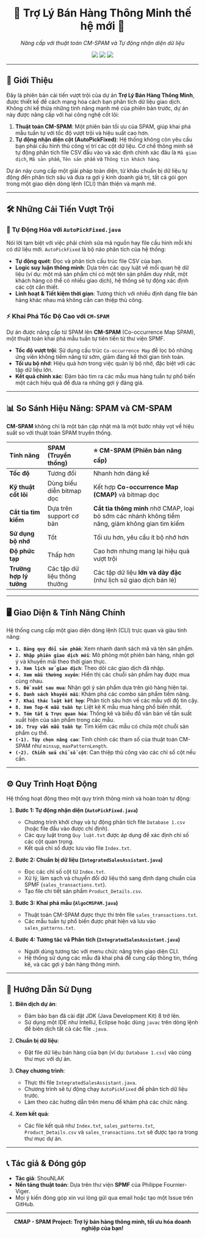 

<h1 align="center">🚀 Trợ Lý Bán Hàng Thông Minh thế hệ mới 🚀</h1>
<p align="center">
<i>Nâng cấp với thuật toán CM-SPAM và Tự động nhận diện dữ liệu</i>
</p>

<p align="center">
<img src="https://img.shields.io/badge/Java-1.8%2B-blue.svg" />
  <img src="https://img.shields.io/badge/SPMF-Pattern%20Mining-orange.svg" />
  <img src="https://img.shields.io/badge/CLI-Assistant-green.svg" />
</p>

-----

## 🌟 Giới Thiệu

Đây là phiên bản cải tiến vượt trội của dự án **Trợ Lý Bán Hàng Thông Minh**, được thiết kế để cách mạng hóa cách bạn phân tích dữ liệu giao dịch. Không chỉ kế thừa những tính năng mạnh mẽ của phiên bản trước, dự án này được nâng cấp với hai công nghệ cốt lõi:

1.  **Thuật toán CM-SPAM**: Một phiên bản tối ưu của SPAM, giúp khai phá mẫu tuần tự với tốc độ vượt trội và hiệu suất cao hơn.
2.  **Tự động nhận diện cột (AutoPickFixed)**: Hệ thống không còn yêu cầu bạn phải cấu hình thủ công vị trí các cột dữ liệu. Cơ chế thông minh sẽ tự động phân tích file CSV đầu vào và xác định chính xác đâu là `Mã giao dịch`, `Mã sản phẩm`, `Tên sản phẩm` và `Thông tin khách hàng`.

Dự án này cung cấp một giải pháp toàn diện, từ khâu chuẩn bị dữ liệu tự động đến phân tích sâu và đưa ra gợi ý kinh doanh giá trị, tất cả gói gọn trong một giao diện dòng lệnh (CLI) thân thiện và mạnh mẽ.

-----

## 🛠️ Những Cải Tiến Vượt Trội

### 🧠 Tự Động Hóa với `AutoPickFixed.java`

Nói lời tạm biệt với việc phải chỉnh sửa mã nguồn hay file cấu hình mỗi khi có dữ liệu mới. `AutoPickFixed` là bộ não phân tích của hệ thống:

  - **Tự động quét**: Đọc và phân tích cấu trúc file CSV của bạn.
  - **Logic suy luận thông minh**: Dựa trên các quy luật về mối quan hệ dữ liệu (ví dụ: một mã sản phẩm chỉ có một tên sản phẩm duy nhất, một khách hàng có thể có nhiều giao dịch), hệ thống sẽ tự động xác định các cột cần thiết.
  - **Linh hoạt & Tiết kiệm thời gian**: Tương thích với nhiều định dạng file bán hàng khác nhau mà không cần can thiệp thủ công.

### ⚡ Khai Phá Tốc Độ Cao với `CM-SPAM`

Dự án được nâng cấp từ SPAM lên **CM-SPAM** (Co-occurrence Map SPAM), một thuật toán khai phá mẫu tuần tự tiên tiến từ thư viện SPMF.

  - **Tốc độ vượt trội**: Sử dụng cấu trúc `Co-occurrence Map` để lọc bỏ những ứng viên không tiềm năng từ sớm, giảm đáng kể thời gian tính toán.
  - **Tối ưu bộ nhớ**: Hiệu quả hơn trong việc quản lý bộ nhớ, đặc biệt với các tập dữ liệu lớn.
  - **Kết quả chính xác**: Đảm bảo tìm ra các mẫu mua hàng tuần tự phổ biến một cách hiệu quả để đưa ra những gợi ý đáng giá.

-----

## 📊 So Sánh Hiệu Năng: SPAM và CM-SPAM

**CM-SPAM** không chỉ là một bản cập nhật mà là một bước nhảy vọt về hiệu suất so với thuật toán SPAM truyền thống.

| Tính năng | SPAM (Truyền thống) | ⭐ **CM-SPAM (Phiên bản nâng cấp)** |
| :--- | :--- | :--- |
| **Tốc độ** | Tương đối | Nhanh hơn đáng kể |
| **Kỹ thuật cốt lõi** | Dùng biểu diễn bitmap dọc | Kết hợp **Co-occurrence Map (CMAP)** và bitmap dọc |
| **Cắt tỉa tìm kiếm** | Dựa trên support cơ bản | **Cắt tỉa thông minh** nhờ CMAP, loại bỏ sớm các nhánh không tiềm năng, giảm không gian tìm kiếm |
| **Sử dụng bộ nhớ**| Tốt | Tối ưu hơn, yêu cầu ít bộ nhớ hơn |
| **Độ phức tạp** | Thấp hơn | Cao hơn nhưng mang lại hiệu quả vượt trội |
| **Trường hợp lý tưởng** | Các tập dữ liệu thông thường | Các tập dữ liệu **lớn và dày đặc** (như lịch sử giao dịch bán lẻ) |

-----

## 🖥️ Giao Diện & Tính Năng Chính

Hệ thống cung cấp một giao diện dòng lệnh (CLI) trực quan và giàu tính năng:

  - **`1. Bảng quy đổi sản phẩm`**: Xem nhanh danh sách mã và tên sản phẩm.
  - **`2. Nhập phiên giao dịch mới`**: Mô phỏng một phiên bán hàng, nhận gợi ý và khuyến mãi theo thời gian thực.
  - **`3. Xem lịch sử giao dịch`**: Theo dõi các giao dịch đã nhập.
  - **`4. Xem mẫu thường xuyên`**: Hiển thị các chuỗi sản phẩm hay được mua cùng nhau.
  - **`5. Đề xuất sau mua`**: Nhận gợi ý sản phẩm dựa trên giỏ hàng hiện tại.
  - **`6. Danh sách khuyến mãi`**: Khám phá các combo sản phẩm tiềm năng.
  - **`7. Khai thác luật kết hợp`**: Phân tích sâu hơn về các mẫu với độ tin cậy.
  - **`8. Xem Top-K mẫu tuần tự`**: Liệt kê K mẫu mua hàng phổ biến nhất.
  - **`9. Tóm tắt & Trực quan hóa`**: Thống kê và biểu đồ văn bản về tần suất xuất hiện của sản phẩm trong các mẫu.
  - **`10. Truy vấn mẫu tuần tự`**: Tìm kiếm các mẫu có chứa một chuỗi sản phẩm cụ thể.
  - **`(-1). Tùy chọn nâng cao`**: Tinh chỉnh các tham số của thuật toán CM-SPAM như `minsup`, `maxPatternLength`.
  - **`(-2). Chỉnh sửa chỉ số cột`**: Can thiệp thủ công vào các chỉ số cột nếu cần.

-----

## ⚙️ Quy Trình Hoạt Động

Hệ thống hoạt động theo một quy trình thông minh và hoàn toàn tự động:

1.  **Bước 1: Tự động nhận diện (`AutoPickFixed.java`)**

      - Chương trình khởi chạy và tự động phân tích file `Database 1.csv` (hoặc file đầu vào được chỉ định).
      - Các quy luật trong `Quy luật.txt` được áp dụng để xác định chỉ số các cột quan trọng.
      - Kết quả chỉ số được lưu vào file `Index.txt`.

2.  **Bước 2: Chuẩn bị dữ liệu (`IntegratedSalesAssistant.java`)**

      - Đọc các chỉ số cột từ `Index.txt`.
      - Xử lý, làm sạch và chuyển đổi dữ liệu thô sang định dạng chuẩn của SPMF (`sales_transactions.txt`).
      - Tạo file chi tiết sản phẩm `Product_Details.csv`.

3.  **Bước 3: Khai phá mẫu (`AlgoCMSPAM.java`)**

      - Thuật toán CM-SPAM được thực thi trên file `sales_transactions.txt`.
      - Các mẫu tuần tự phổ biến được phát hiện và lưu vào `sales_patterns.txt`.

4.  **Bước 4: Tương tác và Phân tích (`IntegratedSalesAssistant.java`)**

      - Người dùng tương tác với menu chức năng trên giao diện CLI.
      - Hệ thống sử dụng các mẫu đã khai phá để cung cấp thông tin, thống kê, và các gợi ý bán hàng thông minh.

-----

## 🚀 Hướng Dẫn Sử Dụng

1.  **Biên dịch dự án**:

      - Đảm bảo bạn đã cài đặt JDK (Java Development Kit) 8 trở lên.
      - Sử dụng một IDE như IntelliJ, Eclipse hoặc dùng `javac` trên dòng lệnh để biên dịch tất cả các file `.java`.

2.  **Chuẩn bị dữ liệu**:

      - Đặt file dữ liệu bán hàng của bạn (ví dụ: `Database 1.csv`) vào cùng thư mục với dự án.

3.  **Chạy chương trình**:

      - Thực thi file `IntegratedSalesAssistant.java`.
      - Chương trình sẽ tự động chạy `AutoPickFixed` để phân tích dữ liệu trước.
      - Làm theo các hướng dẫn trên menu để khám phá các chức năng.

4.  **Xem kết quả**:

      - Các file kết quả như `Index.txt`, `sales_patterns.txt`, `Product_Details.csv` và `sales_transactions.txt` sẽ được tạo ra trong thư mục dự án.

-----

## 📞 Tác giả & Đóng góp

  - **Tác giả**: ShouNLAK
  - **Nền tảng thuật toán**: Dựa trên thư viện **SPMF** của Philippe Fournier-Viger.
  - Mọi ý kiến đóng góp xin vui lòng gửi qua email hoặc tạo một Issue trên GitHub.

-----

<p align="center">
<b>CMAP - SPAM Project: Trợ lý bán hàng thông minh, tối ưu hóa doanh nghiệp của bạn!</b>
</p>
